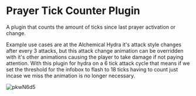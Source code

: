 # Prayer Tick Counter Plugin
A plugin that counts the amount of ticks since last prayer activation or change. 

Example use cases are at the Alchemical Hydra it's attack style changes after every 3 attacks, but this attack change animation can be overridden with it's other animations causing the player to take damage if not paying attention.
With this plugin for hydra on a 6 tick attack cycle that means if we set the threshold for the infobox to flash to 18 ticks having to count just incase we miss the animation is no longer necessary.



![pkwN6d5](https://github.com/FionnODoc/PrayerClock/assets/147807710/7aef419a-e5e2-40e8-a7d4-df6c8797bc42)
